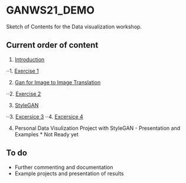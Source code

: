 # GANWS21_DEMO

Sketch of Contents for the Data visualization workshop.

## Current order of content
1. [Introduction](https://github.com/datavzch/GANWS21_DEMO/blob/main/1_Introduction.ipynb)

⋅⋅1. [Exercise 1](https://github.com/datavzch/GANWS21_DEMO/blob/main/1_1Exercise1.ipynb)

2. [Gan for Image to Image  Translation](https://github.com/datavzch/GANWS21_DEMO/blob/main/2_GANforimage_to_image.ipynb)

⋅⋅2. [Exercise 2](https://github.com/datavzch/GANWS21_DEMO/blob/main/2_1Exercise2_DCGAN.ipynb)

3. [StyleGAN](https://github.com/datavzch/GANWS21_DEMO/blob/main/3_StyleGAN.ipynb)

⋅⋅3. [Excersice 3](https://github.com/datavzch/GANWS21_DEMO/blob/main/Training_Stylegan.ipynb)
⋅⋅4. [Excersice 4](https://github.com/datavzch/GANWS21_DEMO/blob/main/Generating_from_Stylegan.ipynb)

4. Personal Data Visulization Project with StyleGAN - Presentation and Examples * Not Ready yet

## To do
- Further commenting and documentation 
- Example projects and presentation of results 
